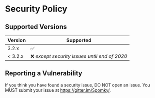 # Security Policy

## Supported Versions

| Version | Supported          |
| ------- | ------------------ |
| 3.2.x   | :white_check_mark: |
| < 3.2.x | :x: *except security issues until end of 2020* |

## Reporting a Vulnerability

If you think you have found a security issue, DO NOT open an issue. You MUST submit your issue at https://gitter.im/Spomky/.
